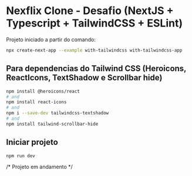 # Nexflix Clone - Desafio (NextJS + Typescript + TailwindCSS + ESLint)

Projeto iniciado a partir do comando: 

```bash
npx create-next-app --example with-tailwindcss with-tailwindcss-app
```

## Para dependencias do Tailwind CSS (Heroicons, ReactIcons, TextShadow e Scrollbar hide)

```bash
npm install @heroicons/react
# and
npm install react-icons
# and
npm i --save-dev tailwindcss-textshadow
# and
npm install tailwind-scrollbar-hide
```

## Iniciar projeto

```bash
npm run dev
```

/* Projeto em andamento */
